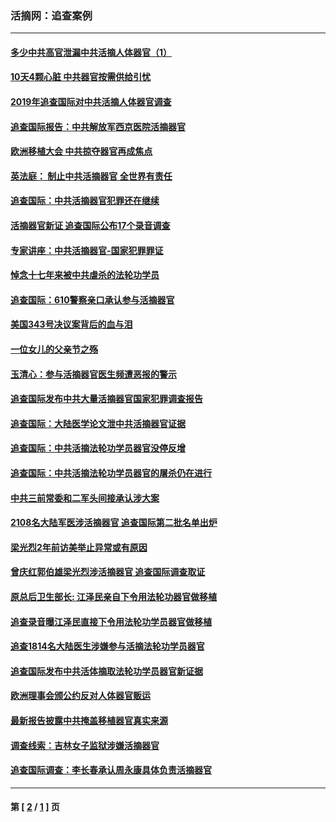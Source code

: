 ### 活摘网：追查案例
---
#### [多少中共高官泄漏中共活摘人体器官（1）](../../pages/nf5880/n12671234.md?05180430) 
#### [10天4颗心脏 中共器官按需供给引忧](../../pages/nf5880/n12326366.md?05180430) 
#### [2019年追查国际对中共活摘人体器官调查](../../pages/nf5880/n11917733.md?05180430) 
#### [追查国际报告：中共解放军西京医院活摘器官](../../pages/nf5880/n11838359.md?05180430) 
#### [欧洲移植大会 中共掠夺器官再成焦点](../../pages/nf5880/n11538883.md?05180430) 
#### [英法庭： 制止中共活摘器官 全世界有责任](../../pages/nf5880/n11330691.md?05180430) 
#### [追查国际：中共活摘器官犯罪还在继续](../../pages/nf5880/n11218301.md?05180430) 
#### [活摘器官新证 追查国际公布17个录音调查](../../pages/nf5880/n10897744.md?05180430) 
#### [专家讲座：中共活摘器官-国家犯罪罪证](../../pages/nf5880/n8828153.md?05180430) 
#### [悼念十七年来被中共虐杀的法轮功学员](../../pages/nf5880/n8124823.md?05180430) 
#### [追查国际：610警察亲口承认参与活摘器官](../../pages/nf5880/n8109067.md?05180430) 
#### [美国343号决议案背后的血与泪](../../pages/nf5880/n8020684.md?05180430) 
#### [一位女儿的父亲节之殇](../../pages/nf5880/n8014122.md?05180430) 
#### [玉清心：参与活摘器官医生频遭恶报的警示](../../pages/nf5880/n4637546.md?05180430) 
#### [追查国际发布中共大量活摘器官国家犯罪调查报告](../../pages/nf5880/n4613428.md?05180430) 
#### [追查国际：大陆医学论文泄中共活摘器官证据](../../pages/nf5880/n4608794.md?05180430) 
#### [追查国际：中共活摘法轮功学员器官没停反增](../../pages/nf5880/n4584075.md?05180430) 
#### [追查国际：中共活摘法轮功学员器官的屠杀仍在进行](../../pages/nf5880/n4299154.md?05180430) 
#### [中共三前常委和二军头间接承认涉大案](../../pages/nf5880/n4286244.md?05180430) 
#### [2108名大陆军医涉活摘器官 追查国际第二批名单出炉](../../pages/nf5880/n4284769.md?05180430) 
#### [梁光烈2年前访美举止异常或有原因](../../pages/nf5880/n4279686.md?05180430) 
#### [曾庆红郭伯雄梁光烈涉活摘器官 追查国际调查取证](../../pages/nf5880/n4278462.md?05180430) 
#### [原总后卫生部长: 江泽民亲自下令用法轮功器官做移植](../../pages/nf5880/n4263864.md?05180430) 
#### [追查录音曝江泽民直接下令用法轮功学员器官做移植](../../pages/nf5880/n4261268.md?05180430) 
#### [追查1814名大陆医生涉嫌参与活摘法轮功学员器官](../../pages/nf5880/n4259055.md?05180430) 
#### [追查国际发布中共活体摘取法轮功学员器官新证据](../../pages/nf5880/n4258255.md?05180430) 
#### [欧洲理事会颁公约反对人体器官贩运](../../pages/nf5880/n4206955.md?05180430) 
#### [最新报告披露中共掩盖移植器官真实来源](../../pages/nf5880/n4140084.md?05180430) 
#### [调查线索：吉林女子监狱涉嫌活摘器官](../../pages/nf5880/n4044366.md?05180430) 
#### [追查国际调查：李长春承认周永康具体负责活摘器官](../../pages/nf5880/n3966668.md?05180430) 

---
#### 第 [ [2](./2.md?05180430) / [1](./1.md?05180430) ] 页
